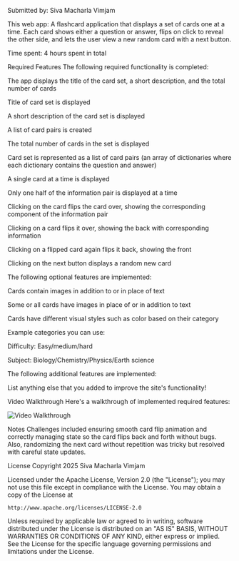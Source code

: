 Submitted by: Siva Macharla Vimjam

This web app: A flashcard application that displays a set of cards one at a time. Each card shows either a question or answer, flips on click to reveal the other side, and lets the user view a new random card with a next button.

Time spent: 4 hours spent in total

Required Features
The following required functionality is completed:

 The app displays the title of the card set, a short description, and the total number of cards

 Title of card set is displayed

 A short description of the card set is displayed

 A list of card pairs is created

 The total number of cards in the set is displayed

 Card set is represented as a list of card pairs (an array of dictionaries where each dictionary contains the question and answer)

 A single card at a time is displayed

 Only one half of the information pair is displayed at a time

 Clicking on the card flips the card over, showing the corresponding component of the information pair

 Clicking on a card flips it over, showing the back with corresponding information

 Clicking on a flipped card again flips it back, showing the front

 Clicking on the next button displays a random new card

The following optional features are implemented:

 Cards contain images in addition to or in place of text

 Some or all cards have images in place of or in addition to text

 Cards have different visual styles such as color based on their category

Example categories you can use:

Difficulty: Easy/medium/hard

Subject: Biology/Chemistry/Physics/Earth science

The following additional features are implemented:

 List anything else that you added to improve the site's functionality!

Video Walkthrough
Here's a walkthrough of implemented required features:

<img src="https://submissions.us-east-1.linodeobjects.com/web102/u739vxCw.gif" title="Video Walkthrough" alt="Video Walkthrough" />


Notes
Challenges included ensuring smooth card flip animation and correctly managing state so the card flips back and forth without bugs. Also, randomizing the next card without repetition was tricky but resolved with careful state updates.

License
Copyright 2025 Siva Macharla Vimjam

Licensed under the Apache License, Version 2.0 (the "License");
you may not use this file except in compliance with the License.
You may obtain a copy of the License at

    http://www.apache.org/licenses/LICENSE-2.0

Unless required by applicable law or agreed to in writing, software
distributed under the License is distributed on an "AS IS" BASIS,
WITHOUT WARRANTIES OR CONDITIONS OF ANY KIND, either express or implied.
See the License for the specific language governing permissions and
limitations under the License.